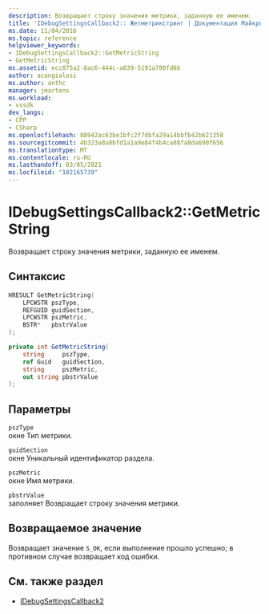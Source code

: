```yaml
---
description: Возвращает строку значения метрики, заданную ее именем.
title: 'IDebugSettingsCallback2:: Жетметрикстринг | Документация Майкрософт'
ms.date: 11/04/2016
ms.topic: reference
helpviewer_keywords:
- IDebugSettingsCallback2::GetMetricString
- GetMetricString
ms.assetid: ecc875a2-8ac6-444c-a839-5191a780fd6b
author: acangialosi
ms.author: anthc
manager: jmartens
ms.workload:
- vssdk
dev_langs:
- CPP
- CSharp
ms.openlocfilehash: 88942ac63be1bfc2f7dbfa29a14bbfb42b621358
ms.sourcegitcommit: 4b323a8a8bfd1a1a9e84f4b4ca88fa8da690f656
ms.translationtype: MT
ms.contentlocale: ru-RU
ms.lasthandoff: 03/05/2021
ms.locfileid: "102165739"
---
```

# <a name="idebugsettingscallback2getmetricstring"></a>IDebugSettingsCallback2::GetMetricString
Возвращает строку значения метрики, заданную ее именем.

## <a name="syntax"></a>Синтаксис

```cpp
HRESULT GetMetricString(
    LPCWSTR pszType,
    REFGUID guidSection,
    LPCWSTR pszMetric,
    BSTR*   pbstrValue
);
```

```csharp
private int GetMetricString(
    string     pszType,
    ref Guid   guidSection,
    string     pszMetric,
    out string pbstrValue
);
```

## <a name="parameters"></a>Параметры
`pszType`\
окне Тип метрики.

`guidSection`\
окне Уникальный идентификатор раздела.

`pszMetric`\
окне Имя метрики.

`pbstrValue`\
заполняет Возвращает строку значения метрики.

## <a name="return-value"></a>Возвращаемое значение
 Возвращает значение `S_OK`, если выполнение прошло успешно; в противном случае возвращает код ошибки.

## <a name="see-also"></a>См. также раздел
- [IDebugSettingsCallback2](../../../extensibility/debugger/reference/idebugsettingscallback2.md)
